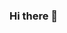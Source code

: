 ### Hi there 👋

<!--
**musamusazada/musamusazada** is a ✨ _special_ ✨ repository because its `README.md` (this file) appears on your GitHub profile.

Here are some ideas to get you started:
<div class="tenor-gif-embed" data-postid="24969376" data-share-method="host" data-aspect-ratio="1" data-width="100%"><a href="https://tenor.com/view/shokka-halive2022-keyboard-keyboard-smash-typing-gif-24969376">Shokka Halive2022 GIF</a>from <a href="https://tenor.com/search/shokka-gifs">Shokka GIFs</a></div> <script type="text/javascript" async src="https://tenor.com/embed.js"></script>

- 🔭 I’m currently working on ...
- 🌱 I’m currently learning ...
- 👯 I’m looking to collaborate on ...
- 🤔 I’m looking for help with ...
- 💬 Ask me about ...
- 📫 How to reach me: ...
- 😄 Pronouns: ...
- ⚡ Fun fact: ...
-->
